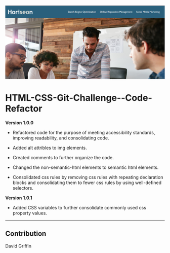 ![Website Screenshot](assets/images/website-screenshot.png)
# HTML-CSS-Git-Challenge--Code-Refactor

**Version 1.0.0**

* Refactored code for the purpose of meeting accessibility standards, improving readability, and consolidating code. 

* Added alt attribles to img elements. 

* Created comments to further organize the code.

* Changed the non-semantic-html elements to semantic html elements.

* Consolidated css rules by removing css rules with repeating declaration blocks and consolidating them to fewer css rules by using well-defined selectors.


**Version 1.0.1**

* Added CSS variables to further consolidate commonly used css property values.

---

## Contribution

David Griffin

